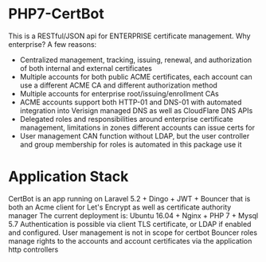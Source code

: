 # PHP7-CertBot

This is a RESTful/JSON api for ENTERPRISE certificate management. Why enterprise? A few reasons:
* Centralized management, tracking, issuing, renewal, and authorization of both internal and external certificates
* Multiple accounts for both public ACME certificates, each account can use a different ACME CA and different authorization method
* Multiple accounts for enterprise root/issuing/enrollment CAs
* ACME accounts support both HTTP-01 and DNS-01 with automated integration into Verisign managed DNS as well as CloudFlare DNS APIs
* Delegated roles and responsibilities around enterprise certificate management, limitations in zones different accounts can issue certs for
* User management CAN function without LDAP, but the user controller and group membership for roles is automated in this package use it

# Application Stack
CertBot is an app running on Laravel 5.2 + Dingo + JWT + Bouncer that is both an Acme client for Let's Encrypt as well as certificate authority manager
The current deployment is: Ubuntu 16.04 + Nginx + PHP 7 + Mysql 5.7
Authentication is possible via client TLS certificate, or LDAP if enabled and configured. User management is not in scope for certbot
Bouncer roles manage rights to the accounts and account certificates via the application http controllers
